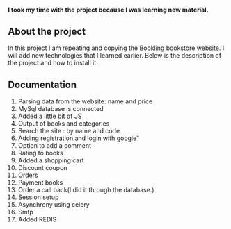 #### I took my time with the project because I was learning new material.

## About the project

In this project I am repeating and copying the Bookling bookstore website. I will add new technologies that I learned earlier. Below is the description of the project and how to install it.


## Documentation

1. Parsing data from the website: name and price
2. MySql database is connected
3. Added a little bit of JS
4. Output of books and categories
5. Search the site : by name and code
6. Adding registration and login with google"
7. Option to add a comment
8. Rating to books
9. Added a shopping cart
10. Discount coupon
11. Orders
12. Payment books
13. Order a call back(I did it through the database.)
14. Session setup
15. Asynchrony using celery
16. Smtp
17. Added REDIS
